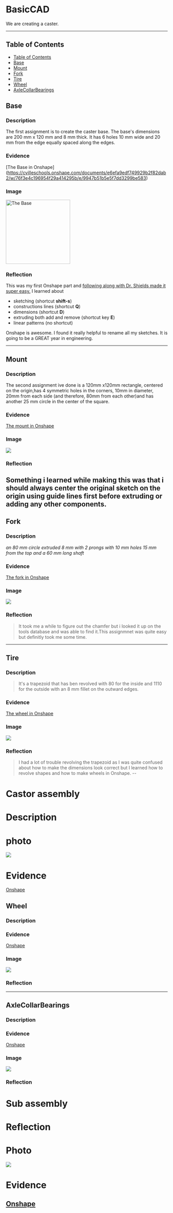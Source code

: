 # BasicCAD

We are creating a caster.

---
## Table of Contents
* [Table of Contents](#Table-of-Contents)
* [Base](#Base)
* [Mount](#Mount)
* [Fork](#Fork)
* [Tire](#Tire)
* [Wheel](#Wheel)
* [AxleCollarBearings](#AxleCollarBearings)

## Base

### Description

The first assignment is to create the caster base.  The base's dimensions are 200 mm x 120 mm and 8 mm thick.  It has 6 holes 10 mm wide and 20 mm from the edge equally spaced along the edges.

### Evidence
[The Base in Onshape] (https://cvilleschools.onshape.com/documents/e6efa9edf749929b2f82dab2/w/76f3e4c196954f29a414295b/e/9947b51b5e5f7dd3299be583)  

### Image

<img src="https://github.com/OneCHSEngr/BasicCAD/blob/master/images/Base.jpg?raw=true" alt="The Base" width="200">

### Reflection

This was my first Onshape part and [following along with Dr. Shields made it super easy.](https://www.youtube.com/watch?v=93BFUD-HAG8&feature=emb_title&scrlybrkr=5670f0b4)  I learned about 
* sketching (shortcut **shift-s**)
* constructions lines (shortcut **Q**)
* dimensions (shortcut **D**)
* extruding both add and remove (shortcut key **E**)
* linear patterns (no shortcut)

Onshape is awesome.  I found it really helpful to rename all my sketches.  It is going to be a GREAT year in engineering.

---


## Mount

### Description
The second assignment ive done is a 120mm x120mm rectangle, centered on the origin,has 4 symmetric holes in the corners, 10mm in diameter, 20mm from each side (and therefore, 80mm from each other)and has another 25 mm circle in the center of the square.
### Evidence
[The mount in Onshape](https://cvilleschools.onshape.com/documents/94296b314d397931918fdad2/w/f78e6bb8d76819ead288c5c2/e/0e2f23c37ac3d90e58bad9d2)

### Image 
![](https://github.com/gdaless20/BasicCad/blob/master/Project/Base.png)

### Reflection
Something i learned while making this was that i should always center the original sketch on the origin using guide lines first before extruding or adding any other components.
---


## Fork

### Description
*an 80 mm circle extruded 8 mm with 2 prongs with 10 mm holes 15 mm from the top and a 60 mm long shaft*

### Evidence
[The fork in Onshape](https://cvilleschools.onshape.com/documents/33ad733b8f7b4b7030e754c1/w/51c2df78a49f289621fbd390/e/f5739b2ff154116a68ee1ec7) 

### Image
![](https://github.com/gdaless20/BasicCad/blob/master/Project/Screenshot%202020-10-22%20at%206.45.48%20PM.png)

### Reflection
>It took me a while to figure out the chamfer but i looked it up on the tools database and was able to find it.This assignmnet was quite easy but definitly took me some 
time.
---


## Tire

### Description 
>It's a trapezoid that has ben revolved with 80 for the inside and 1110 for the outside with an 8 mm fillet on the outward edges.

### Evidence
[The wheel in Onshape](https://cvilleschools.onshape.com/documents/1575599d87dd50a3ca865889/w/b6e14c625fcbb32f87152dbf/e/1f90ff496108b47f82514c6e)

### Image
![](https://github.com/gdaless20/BasicCad/blob/master/Project/Screenshot%202020-10-29%20at%201.32.37%20PM.png)

### Reflection
>I had a lot of trouble revolving the trapezoid as I was quite confused about how to make the dimensions look correct but I learned how to revolve shapes and how to make wheels in Onshape.
--

# Castor assembly

# Description

# photo
![](https://github.com/gdaless20/BasicCad/blob/master/Project/castor%20assem%20gaby.png)

# Evidence
[Onshape](https://cvilleschools.onshape.com/documents/6f2686d30e89c8279d3ec154/w/2f8710eb23e788b78014fa21/e/83b80ea28f465201dc32ae3e)

## Wheel

### Description

### Evidence
[Onshape](https://cvilleschools.onshape.com/documents/c192d83386c1d3e3a658bccf/w/31a38867ddae185fb2c7874d/e/8bdd4af38d98686350b8c7dd)
### Image
![](https://github.com/gdaless20/BasicCad/blob/master/Project/wheel%20gaby.png)
### Reflection

---


## AxleCollarBearings

### Description

### Evidence
[Onshape](https://cvilleschools.onshape.com/documents/a808ca174ba3b63009559cd7/w/5b00d71eba1df4e5e22e8138/e/a37efbc84e0361b3ee99f9b2)
### Image
![](https://github.com/gdaless20/BasicCad/blob/master/Project/axle%20and%20collar%20gaby.png)
### Reflection

# Sub assembly

# Reflection

# Photo
![](https://github.com/gdaless20/BasicCad/blob/master/Project/wheel%2C%20axale%20gaby.png)

# Evidence
[Onshape](https://cvilleschools.onshape.com/documents/c192d83386c1d3e3a658bccf/w/31a38867ddae185fb2c7874d/e/8bdd4af38d98686350b8c7dd)
---
